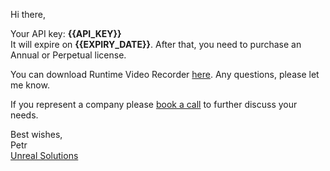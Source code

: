 Hi there,

Your API key: **{{API_KEY}}**  
It will expire on **{{EXPIRY_DATE}}**. After that, you need to purchase an Annual or Perpetual license.

You can download Runtime Video Recorder [here](https://unrealsolutions.com/download?source=email). Any questions, please let me know.  

If you represent a company please [book a call](https://calendly.com/petr-leontev/30min) to further discuss your needs.  

Best wishes,  
Petr  
[Unreal Solutions](https://unrealsolutions.com)